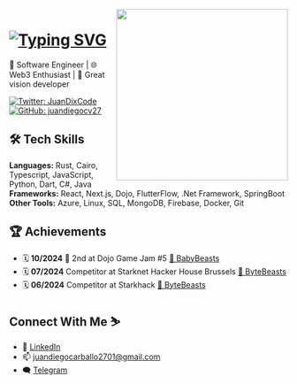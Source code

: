 
<img align='right' src="https://i.giphy.com/media/v1.Y2lkPTc5MGI3NjExZzVqcTUzd2wzMmdmdWlyYWU0dG0wZTljbGprbmcxanMzOWM5a3Q0bCZlcD12MV9pbnRlcm5hbF9naWZfYnlfaWQmY3Q9Zw/OdSZCPaQZWlWw/giphy.gif" width="310" >
<h1>
<a href="https://git.io/typing-svg"><img src="https://readme-typing-svg.demolab.com?font=Fira+Code&size=32&duration=4000&pause=1100&color=A807F7&background=FFFFFF00&width=435&lines=HI%2C+I'm+Juan+Diego" alt="Typing SVG" /></a>
</h1> 
  
🚀 Software Engineer | 🌐 Web3 Enthusiast | 💎 Great vision developer


[![Twitter: JuanDixCode](https://img.shields.io/twitter/follow/JuanDixCode?style=social&color=black)](https://twitter.com/JuanDixCode)
[![GitHub: juandiegocv27](https://img.shields.io/github/followers/juandiegocv27?label=follow&style=social&color=black)](https://github.com/juandiegocv27)



## 🛠️ Tech Skills

**Languages:** Rust, Cairo, Typescript, JavaScript, Python, Dart, C#, Java  
**Frameworks:** React, Next.js, Dojo, FlutterFlow, .Net Framework, SpringBoot  
**Other Tools:** Azure, Linux, SQL, MongoDB, Firebase, Docker, Git  

## 🏆 Achievements 
- 🗓️ **10/2024** 🥈 2nd at Dojo Game Jam #5 [💎 BabyBeasts](https://github.com/ByteBuildersLabs/BabyBeastsv2)
- 🗓️ **07/2024** Competitor at Starknet Hacker House Brussels [💎 ByteBeasts](https://github.com/ByteBuildersLabs/ByteBeastsFrontend)
- 🗓️ **06/2024** Competitor at Starkhack [💎 ByteBeasts](https://ethglobal.com/showcase/bytebeasts-kf97c)

## Connect With Me ⛷️

- 💼 [LinkedIn](https://www.linkedin.com/in/juandiegocarballo/)  
- 📫 juandiegocarballo2701@gmail.com  
- 🗨️ [Telegram](https://t.me/JuanDixCode)  

